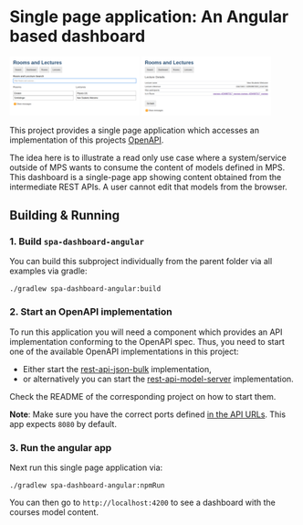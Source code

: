 # Single page application: An Angular based dashboard

[<img src="doc/spa-sample-1.png" width=45% >](doc/spa-sample-1.png)
[<img src="doc/spa-sample-2.png" width=45% >](doc/spa-sample-2.png)

This project provides a single page application which accesses an implementation of this projects [OpenAPI](../openapi/openapi.yaml).

The idea here is to illustrate a read only use case where a system/service outside of MPS wants to consume the content of models defined in MPS.
This dashboard is a single-page app showing content obtained from the intermediate REST APIs.
A user cannot edit that models from the browser.


## Building & Running

### 1. Build `spa-dashboard-angular`

You can build this subproject individually from the parent folder via  all examples via gradle:
```
./gradlew spa-dashboard-angular:build
```

### 2. Start an OpenAPI implementation

To run this application you will need a component which provides an API implementation conforming to the OpenAPI spec.
Thus, you need to start one of the available OpenAPI implementations in this project:

- Either start the [rest-api-json-bulk](../rest-api-json-bulk) implementation,
- or alternatively you can start the [rest-api-model-server](../rest-api-model-server) implementation.

Check the README of the corresponding project on how to start them.

**Note**: Make sure you have the correct ports defined [in the API URLs](src/app/Container.ts). This app expects `8080` by default.

### 3. Run the angular app

Next run this single page application via:

```
./gradlew spa-dashboard-angular:npmRun
```

You can then go to `http://localhost:4200` to see a dashboard with the courses model content.
